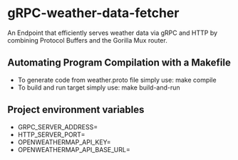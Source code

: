 # gRPC-weather-data-fetcher
An Endpoint that efficiently serves weather data via gRPC and HTTP by combining Protocol Buffers and the Gorilla Mux router.

## Automating Program Compilation with a Makefile
- To generate code from weather.proto file simply use: make compile
- To build and run target simply use: make build-and-run

## Project environment variables
- GRPC_SERVER_ADDRESS=
- HTTP_SERVER_PORT=
- OPENWEATHERMAP_API_KEY=
- OPENWEATHERMAP_API_BASE_URL=


